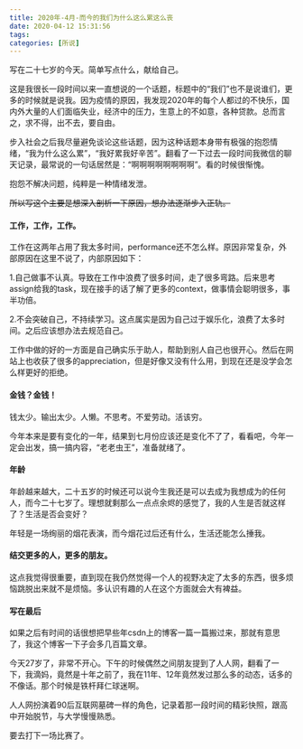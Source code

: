```yaml
---
title: 2020年-4月-而今的我们为什么这么累这么丧
date: 2020-04-12 15:31:56
tags:
categories: [所说]
---
```


写在二十七岁的今天。简单写点什么，献给自己。

这是我很长一段时间以来一直想说的一个话题，标题中的“我们”也不是说谁们，更多的时候就是说我。因为疫情的原因，我发现2020年的每个人都过的不快乐，国内外大量的人们面临失业，经济中的压力，生意上的不如意，各种贷款。总而言之，求不得，出不去，要自由。

<!--more-->

步入社会之后我尽量避免谈论这些话题，因为这种话题本身带有极强的抱怨情绪，“我为什么这么累”，“我好累我好辛苦”。翻看了一下过去一段时间我微信的聊天记录，最常说的一句话居然是：“啊啊啊啊啊啊啊啊”。看的时候很惭愧。

抱怨不解决问题，纯粹是一种情绪发泄。

~~所以写这个主要是想深入剖析一下原因，想办法逐渐步入正轨。~~

#### 工作，工作，工作。

工作在这两年占用了我太多时间，performance还不怎么样。原因非常复杂，外部原因在这里不说了，内部原因如下：

1.自己做事不认真。导致在工作中浪费了很多时间，走了很多弯路。后来思考assign给我的task，现在接手的话了解了更多的context，做事情会聪明很多，事半功倍。

2.不会突破自己，不持续学习。这点属实是因为自己过于娱乐化，浪费了太多时间。之后应该想办法去规范自己。

工作中做的好的一方面是自己确实乐于助人，帮助到别人自己也很开心。然后在网站上也收获了很多的appreciation，但是好像又没有什么用，到现在还是没学会怎么样更好的拒绝。

#### 金钱？金钱！

钱太少。输出太少。人懒。不思考。不爱劳动。活该穷。

今年本来是要有变化的一年，结果到七月份应该还是变化不了了，看看吧，今年一定会出发，搞一搞内容，“老老虫王”，准备就绪了。

#### 年龄

年龄越来越大，二十五岁的时候还可以说今生我还是可以去成为我想成为的任何人，而今二十七岁了。理想就剩那么一点点余烬的感觉了，我的人生是否就这样了？生活是否会变好？

年轻是一场绚丽的烟花表演，而今烟花过后还有什么，生活还能怎么捶我。

#### 结交更多的人，更多的朋友。

这点我觉得很重要，直到现在我仍然觉得一个人的视野决定了太多的东西，很多烦恼跳脱出来就不是烦恼。多认识有趣的人在这个方面就会大有裨益。

#### 写在最后

如果之后有时间的话很想把早些年csdn上的博客一篇一篇搬过来，那就有意思了，我这个博客一下子会多几百篇文章。

今天27岁了，非常不开心。下午的时候偶然之间朋友提到了人人网，翻看了一下，我滴妈，竟然是十年之前了，我在11年、12年竟然发过那么多的动态，话多的不像话。那个时候是铁杆拜仁球迷啊。

人人网扮演着90后互联网墓碑一样的角色，记录着那一段时间的精彩快照，跟高中开始脱节，与大学慢慢熟悉。

要去打下一场比赛了。



